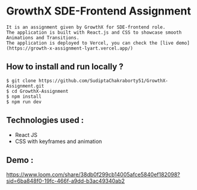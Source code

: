 # GrowthX SDE-Frontend Assignment
    It is an assignment given by GrowthX for SDE-frontend role. 
    The application is built with React.js and CSS to showcase smooth Animations and Transitions.
    The application is deployed to Vercel, you can check the [live demo](https://growth-x-assignment-lyart.vercel.app/)

## **How to install and run locally ?**

```
$ git clone https://github.com/SudiptaChakraborty51/GrowthX-Assignment.git
$ cd GrowthX-Assignment
$ npm install
$ npm run dev
```   

## **Technologies used :**

- React JS
- CSS with keyframes and animation

## **Demo :**

https://www.loom.com/share/38db0f299cb14005afce5840ef182098?sid=6ba848f0-19fc-466f-a9dd-b3ac49340ab2
